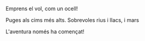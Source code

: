 Emprens el vol, com un ocell!

Puges als cims més alts. Sobrevoles rius i llacs, i mars

L'aventura només ha començat!
